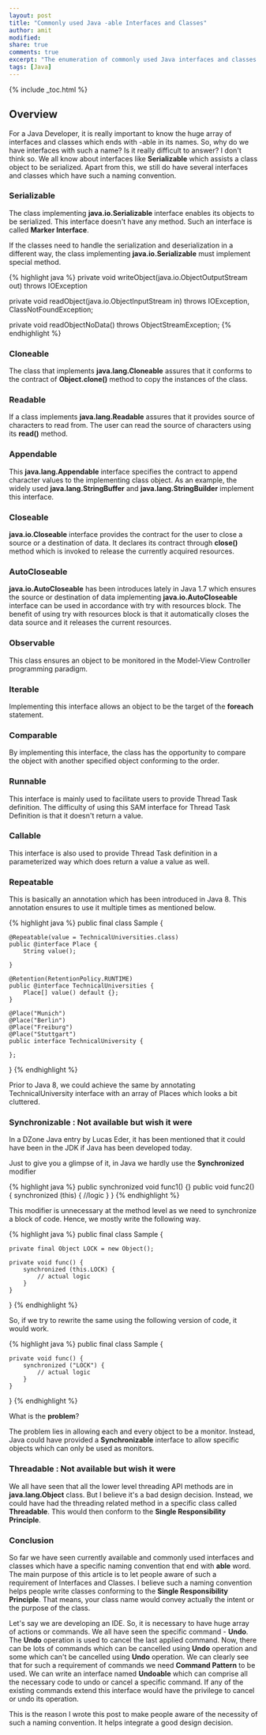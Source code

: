 ```yaml
---
layout: post
title: "Commonly used Java -able Interfaces and Classes"
author: amit
modified:
share: true
comments: true
excerpt: "The enumeration of commonly used Java interfaces and classes that ends with -able"
tags: [Java]
---
```


{% include _toc.html %}

## Overview

For a Java Developer, it is really important to know the huge array of interfaces and classes which ends with -able in its names. So, why do we have interfaces with such a name? Is it really difficult to answer? I don't think so. We all know about interfaces like **Serializable** which assists a class object to be serialized. Apart from this, we still do have several interfaces and classes which have such a naming convention.

### Serializable

The class implementing **java.io.Serializable** interface enables its objects to be serialized. This interface doesn't have any method. Such an interface is called **Marker Interface**.

If the classes need to handle the serialization and deserialization in a different way, the class implementing **java.io.Serializable** must implement special method.

{% highlight java %}
private void writeObject(java.io.ObjectOutputStream out) throws IOException

private void readObject(java.io.ObjectInputStream in) throws IOException, ClassNotFoundException;

private void readObjectNoData() throws ObjectStreamException;
{% endhighlight %}

### Cloneable

The class that implements **java.lang.Cloneable** assures that it conforms to the contract of **Object.clone()** method to copy the instances of the class.

### Readable

If a class implements **java.lang.Readable** assures that it provides source of characters to read from. The user can read the source of characters using its **read()** method.

### Appendable

This **java.lang.Appendable** interface specifies the contract to append character values to the implementing class object. As an example, the widely used **java.lang.StringBuffer** and **java.lang.StringBuilder** implement this interface.

### Closeable

**java.io.Closeable** interface provides the contract for the user to close a source or a destination of data. It declares its contract through **close()** method which is invoked to release the currently acquired resources.

### AutoCloseable

**java.io.AutoCloseable** has been introduces lately in Java 1.7 which ensures the source or destination of data implementing **java.io.AutoCloseable** interface can be used in accordance with try with resources block. The benefit of using try with resources block is that it automatically closes the data source and it releases the current resources.

### Observable

This class ensures an object to be monitored in the Model-View Controller programming paradigm.

### Iterable

Implementing this interface allows an object to be the target of the **foreach** statement.

### Comparable

By implementing this interface, the class has the opportunity to compare the object with another specified object conforming to the order.

### Runnable

This interface is mainly used to facilitate users to provide Thread Task definition. The difficulty of using this SAM interface for Thread Task Definition is that it doesn't return a value.

### Callable

This interface is also used to provide Thread Task definition in a parameterized way which does return a value a value as well.

### Repeatable

This is basically an annotation which has been introduced in Java 8. This annotation ensures to use it multiple times as mentioned below.

{% highlight java %}
public final class Sample {

	@Repeatable(value = TechnicalUniversities.class)
	public @interface Place {
		String value();

	}

	@Retention(RetentionPolicy.RUNTIME)
	public @interface TechnicalUniversities {
		Place[] value() default {};
	}

	@Place("Munich")
	@Place("Berlin")
	@Place("Freiburg")
	@Place("Stuttgart")
	public interface TechnicalUniversity {

	};
}
{% endhighlight %}

Prior to Java 8, we could achieve the same by annotating TechnicalUniversity interface with an array of Places which looks a bit cluttered.

### Synchronizable : Not available but wish it were

In a DZone Java entry by Lucas Eder, it has been mentioned that it could have been in the JDK if Java has been developed today.

Just to give you a glimpse of it, in Java we hardly use the **Synchronized** modifier

{% highlight java %}
public synchronized void func1() {}
public void func2() {
    synchronized (this) {
      //logic
    }
}
{% endhighlight %}

This modifier is unnecessary at the method level as we need to synchronize a block of code. Hence, we mostly write the following way.

{% highlight java %}
public final class Sample {

	private final Object LOCK = new Object();

	private void func() {
		synchronized (this.LOCK) {
			// actual logic
		}
	}
}
{% endhighlight %}

So, if we try to rewrite the same using the following version of code, it would work.

{% highlight java %}
public final class Sample {

	private void func() {
		synchronized ("LOCK") {
			// actual logic
		}
	}

}
{% endhighlight %}

What is the **problem**?

The problem lies in allowing each and every object to be a monitor. Instead, Java could have provided a **Synchronizable** interface to allow specific objects which can only be used as monitors.

### Threadable : Not available but wish it were

We all have seen that all the lower level threading API methods are in **java.lang.Object** class. But I believe it's a bad design decision. Instead, we could have had the threading related method in a specific class called **Threadable**. This would then conform to the **Single Responsibility Principle**.

### Conclusion

So far we have seen currently available and commonly used interfaces and classes which have a specific naming convention that end with **able** word. The main purpose of this article is to let people aware of such a requirement of Interfaces and Classes. I believe such a naming convention helps people write classes conforming to the **Single Responsibility Principle**. That means, your class name would convey actually the intent or the purpose of the class.

Let's say we are developing an IDE. So, it is necessary to have huge array of actions or commands. We all have seen the specific command - **Undo**. The **Undo** operation is used to cancel the last applied command. Now, there can be lots of commands which can be cancelled using **Undo** operation and some which can't be cancelled using **Undo** operation. We can clearly see that for such a requirement of commands we need **Command Pattern** to be used. We can write an interface named **Undoable** which can comprise all the necessary code to undo or cancel a specific command. If any of the existing commands extend this interface would have the privilege to cancel or undo its operation.

This is the reason I wrote this post to make people aware of the necessity of such a naming convention. It helps integrate a good design decision.
